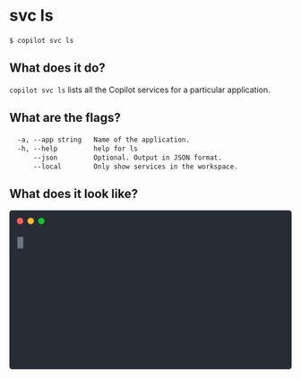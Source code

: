 # svc ls
```console
$ copilot svc ls
```

## What does it do?

`copilot svc ls` lists all the Copilot services for a particular application.

## What are the flags?

```
  -a, --app string   Name of the application.
  -h, --help         help for ls
      --json         Optional. Output in JSON format.
      --local        Only show services in the workspace.
```

## What does it look like?

![Running copilot svc ls](https://raw.githubusercontent.com/kohidave/copilot-demos/master/svc-ls.svg?sanitize=true)